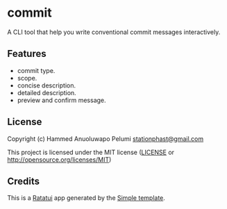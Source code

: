 # commit

A CLI tool that help you write conventional commit messages interactively.

## Features

- commit type.
- scope.
- concise description.
- detailed description.
- preview and confirm message.

## License

Copyright (c) Hammed Anuoluwapo Pelumi <stationphast@gmail.com>

This project is licensed under the MIT license ([LICENSE] or <http://opensource.org/licenses/MIT>)

[LICENSE]: ./LICENSE

## Credits

This is a [Ratatui] app generated by the [Simple template].

[Ratatui]: https://ratatui.rs
[Simple Template]: https://github.com/ratatui/templates/tree/main/simple

